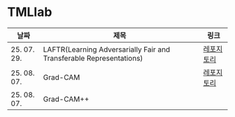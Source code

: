 # TMLlab

| 날짜 | 제목 | 링크 |
|----------|----------|----------|
| 25. 07. 29.      | LAFTR(Learning Adversarially Fair and Transferable Representations)     | [레포지토리](https://github.com/VectorInstitute/laftr)      |
| 25. 08. 07. | Grad-CAM | [레포지토리](https://github.com/ramprs/grad-cam) |
| 25. 08. 07. | Grad-CAM++ |  |
